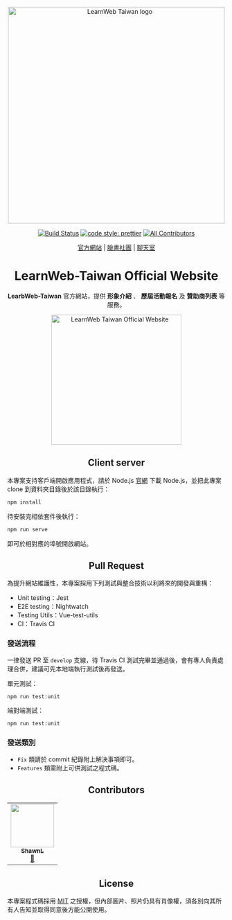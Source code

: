 <p align="center">
  <a href="https://github.com/LearnWeb-Taiwan" target="_blank" rel="noopener noreferrer">
    <img width="500" src="https://github.com/LearnWeb-Taiwan/Assets/blob/master/common/logo-rectangle-v1.0.png?raw=true" alt="LearnWeb Taiwan logo">
  </a>
</p>

<p align="center">
  <a href="https://travis-ci.org/LearnWeb-Taiwan/Official-Website"><img src="https://travis-ci.org/LearnWeb-Taiwan/Official-Website.svg?branch=master" alt="Build Status"></a>
  <a href="https://github.com/prettier/prettier"><img src="https://img.shields.io/badge/code_style-prettier-ff69b4.svg?style=flat-square" alt="code style: prettier"></a>
  <a href="#contributors"><img src="https://img.shields.io/badge/all_contributors-1-orange.svg?style=flat-square" alt="All Contributors"></a>
</p>

<p align="center">
  <a href="https://learnweb.tw/">官方網站</a> |
  <a href="https://www.facebook.com/groups/LearnWeb.Taiwan">臉書社團</a> |  
  <a href="https://gitter.im/LearnWeb-Taiwan/community#">聊天室</a>
</p>

<h1 align="center"> LearnWeb-Taiwan Official Website </h1>
<p align="center">
  <b>LearbWeb-Taiwan</b> 官方網站，提供 <b>形象介紹</b> 、 <b>歷屆活動報名</b> 及 <b>贊助商列表</b> 等服務。
</p>

<p align="center">
  <a href="https://learnweb.tw/" target="_blank" rel="noopener noreferrer">
    <img width="300" src="https://github.com/LearnWeb-Taiwan/Assets/blob/master/official-website/LearbWeb-OfficialWebsite.png?raw=true" alt="LearnWeb Taiwan Official Website">
  </a>
</p>

<h2 align="center"> Client server </h2>

本專案支持客戶端開啟應用程式，請於 Node.js [官網](https://nodejs.org/en/) 下載 Node.js，並把此專案 clone 到資料夾目錄後於該目錄執行：

```cmd
npm install
```

待安裝完相依套件後執行：

```cmd
npm run serve
```
即可於相對應的埠號開啟網站。

<h2 align="center"> Pull Request </h2>

為提升網站維護性，本專案採用下列測試與整合技術以利將來的開發與重構：

- Unit testing：Jest
- E2E testing：Nightwatch
- Testing Utils：Vue-test-utils
- CI：Travis CI

<h3> 發送流程 </h3>

一律發送 PR 至 `develop` 支線，待 Travis CI 測試完畢並通過後，會有專人負責處理合併，建議可先本地端執行測試後再發送。

單元測試：
```cmd
npm run test:unit
```

端對端測試：
```cmd
npm run test:unit
```

<h3> 發送類別 </h3>

- `Fix` 類請於 commit 紀錄附上解決事項即可。
- `Features` 類需附上可供測試之程式碼。

<h2 align="center"> Contributors </h2>

<!-- ALL-CONTRIBUTORS-LIST:START - Do not remove or modify this section -->
<!-- prettier-ignore-start -->
<!-- markdownlint-disable -->
<table>
  <tr>
    <td align="center"><a href="https://shawnlin0201.github.io/"><img src="https://avatars0.githubusercontent.com/u/45999699?v=4" width="100px;" alt=""/><br /><sub><b>ShawnL</b></sub></a><br /><a href="#maintenance-shawnlin0201" title="Maintenance">🚧</a></td>
  </tr>
</table>

<!-- markdownlint-enable -->
<!-- prettier-ignore-end -->
<!-- ALL-CONTRIBUTORS-LIST:END -->

<h2 align="center"> License </h2>

本專案程式碼採用 [MIT](https://github.com/LearnWeb-Taiwan/Official-Website/blob/master/LICENSE) 之授權，但內部圖片、照片仍具有肖像權，須各別向其所有人告知並取得同意後方能公開使用。

<!--
## 技術線
前端：Vue-cli
主機端：GitHub Server（GitHub Page）
Domain：Gandi
CDN：Cloudflare
SSL/TLS：Cloudflare
-->
